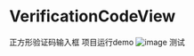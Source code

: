 # VerificationCodeView
正方形验证码输入框
项目运行demo
![image](https://github.com/JackTuoTuo/VerificationCodeView/blob/master/demo.png)
测试
